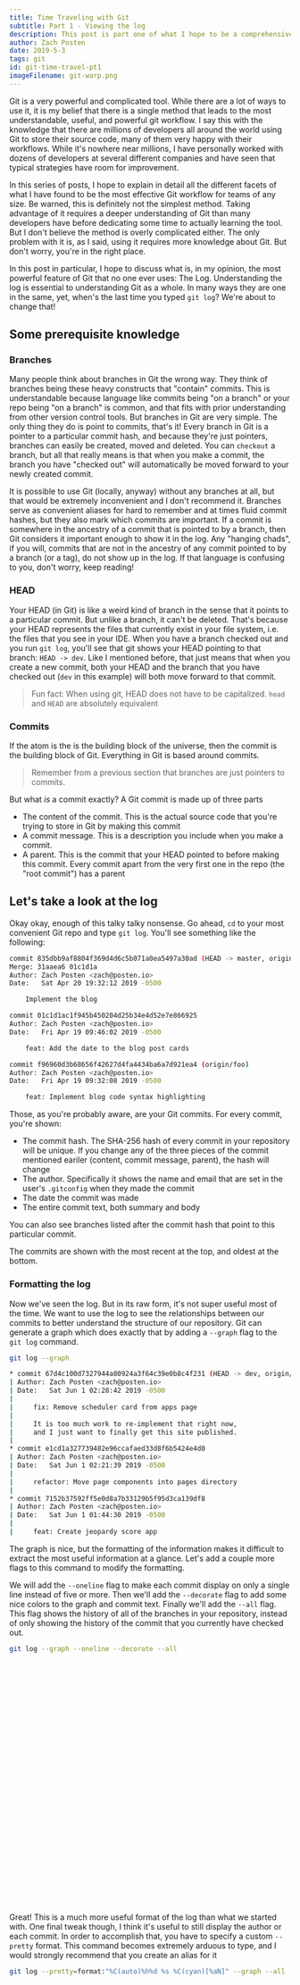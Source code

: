 ```yaml
---
title: Time Traveling with Git
subtitle: Part 1 - Viewing the log
description: This post is part one of what I hope to be a comprehensive explanation of the most effective git strategies and workflows
author: Zach Posten
date: 2019-5-3
tags: git
id: git-time-travel-pt1
imageFilename: git-warp.png
---
```


Git is a very powerful and complicated tool. While there are a lot of ways to use it, it is my belief that there is a single method that leads to the most understandable, useful, and powerful git workflow. I say this with the knowledge that there are millions of developers all around the world using Git to store their source code, many of them very happy with their workflows. While it's nowhere near millions, I have personally worked with dozens of developers at several different companies and have seen that typical strategies have room for improvement.

In this series of posts, I hope to explain in detail all the different facets of what I have found to be the most effective Git workflow for teams of any size. Be warned, this is definitely not the simplest method. Taking advantage of it requires a deeper understanding of Git than many developers have before dedicating some time to actually learning the tool. But I don't believe the method is overly complicated either. The only problem with it is, as I said, using it requires more knowledge about Git. But don't worry, you're in the right place.

In this post in particular, I hope to discuss what is, in my opinion, the most powerful feature of Git that no one ever uses: The Log. Understanding the log is essential to understanding Git as a whole. In many ways they are one in the same, yet, when's the last time you typed `git log`? We're about to change that!

## Some prerequisite knowledge

### Branches

Many people think about branches in Git the wrong way. They think of branches being these heavy constructs that "contain" commits. This is understandable because language like commits being "on a branch" or your repo being "on a branch" is common, and that fits with prior understanding from other version control tools. But branches in Git are very simple. The only thing they do is point to commits, that's it! Every branch in Git is a pointer to a particular commit hash, and because they're just pointers, branches can easily be created, moved and deleted. You can `checkout` a branch, but all that really means is that when you make a commit, the branch you have "checked out" will automatically be moved forward to your newly created commit.

It is possible to use Git (locally, anyway) without any branches at all, but that would be extremely inconvenient and I don't recommend it. Branches serve as convenient aliases for hard to remember and at times fluid commit hashes, but they also mark which commits are important. If a commit is somewhere in the ancestry of a commit that is pointed to by a branch, then Git considers it important enough to show it in the log. Any "hanging chads", if you will, commits that are not in the ancestry of any commit pointed to by a branch (or a tag), do not show up in the log. If that language is confusing to you, don't worry, keep reading!

### HEAD

Your HEAD (in Git) is like a weird kind of branch in the sense that it points to a particular commit. But unlike a branch, it can't be deleted. That's because your HEAD represents the files that currently exist in your file system, i.e. the files that you see in your IDE. When you have a branch checked out and you run `git log`, you'll see that git shows your HEAD pointing to that branch: `HEAD -> dev`. Like I mentioned before, that just means that when you create a new commit, both your HEAD and the branch that you have checked out (`dev` in this example) will both move forward to that commit.

> Fun fact: When using git, HEAD does not have to be capitalized. `head` and `HEAD` are absolutely equivalent

### Commits

If the atom is the is the building block of the universe, then the commit is the building block of Git. Everything in Git is based around commits.

> Remember from a previous section that branches are just pointers to commits.

But what _is_ a commit exactly? A Git commit is made up of three parts

- The content of the commit. This is the actual source code that you're trying to store in Git by making this commit
- A commit message. This is a description you include when you make a commit.
- A parent. This is the commit that your HEAD pointed to before making this commit. Every commit apart from the very first one in the repo (the "root commit") has a parent

## Let's take a look at the log

Okay okay, enough of this talky talky nonsense. Go ahead, `cd` to your most convenient Git repo and type `git log`. You'll see something like the following:

```bash
commit 835dbb9af8804f369d4d6c5b071a0ea5497a30ad (HEAD -> master, origin/master)
Merge: 31aaea6 01c1d1a
Author: Zach Posten <zach@posten.io>
Date:   Sat Apr 20 19:32:12 2019 -0500

    Implement the blog

commit 01c1d1ac1f945b450204d25b34e4d52e7e866925
Author: Zach Posten <zach@posten.io>
Date:   Fri Apr 19 09:46:02 2019 -0500

    feat: Add the date to the blog post cards

commit f96960d3b68656f42627d4fa4434ba6a7d921ea4 (origin/foo)
Author: Zach Posten <zach@posten.io>
Date:   Fri Apr 19 09:32:08 2019 -0500

    feat: Implement blog code syntax highlighting
```

Those, as you're probably aware, are your Git commits. For every commit, you're shown:

- The commit hash. The SHA-256 hash of every commit in your repository will be unique. If you change any of the three pieces of the commit mentioned eariler (content, commit message, parent), the hash will change
- The author. Specifically it shows the name and email that are set in the user's `.gitconfig` when they made the commit
- The date the commit was made
- The entire commit text, both summary and body

You can also see branches listed after the commit hash that point to this particular commit.

The commits are shown with the most recent at the top, and oldest at the bottom.

### Formatting the log

Now we've seen the log. But in its raw form, it's not super useful most of the time. We want to use the log to see the relationships between our commits to better understand the structure of our repository. Git can generate a graph which does exactly that by adding a `--graph` flag to the `git log` command.

```bash
git log --graph

* commit 67d4c100d7327944a80924a3f64c39e0b8c4f231 (HEAD -> dev, origin/dev)
| Author: Zach Posten <zach@posten.io>
| Date:   Sat Jun 1 02:28:42 2019 -0500
|
|     fix: Remove scheduler card from apps page
|
|     It is too much work to re-implement that right now,
|     and I just want to finally get this site published.
|
* commit e1cd1a327739482e96ccafaed33d8f6b5424e4d0
| Author: Zach Posten <zach@posten.io>
| Date:   Sat Jun 1 02:21:39 2019 -0500
|
|     refactor: Move page components into pages directory
|
* commit 7152b37592ff5e0d8a7b33129b5f95d3ca139df8
| Author: Zach Posten <zach@posten.io>
| Date:   Sat Jun 1 01:44:30 2019 -0500
|
|     feat: Create jeopardy score app
```

The graph is nice, but the formatting of the information makes it difficult to extract the most useful information at a glance. Let's add a couple more flags to this command to modify the formatting.

We will add the `--oneline` flag to make each commit display on only a single line instead of five or more. Then we'll add the `--decorate` flag to add some nice colors to the graph and commit text. Finally we'll add the `--all` flag. This flag shows the history of all of the branches in your repository, instead of only showing the history of the commit that you currently have checked out.

```bash
git log --graph --oneline --decorate --all
```

<div style="background-image: url('/static/images/blog/git-time-travel/git-log-screenshot.png');height: 400px;margin-bottom: 50px;background-size: contain; background-repeat: no-repeat;background-position: center;"></div>

Great! This is a much more useful format of the log than what we started with. One final tweak though, I think it's useful to still display the author or each commit. In order to accomplish that, you have to specify a custom `--pretty` format. This command becomes extremely arduous to type, and I would strongly recommend that you create an alias for it

```bash
git log --pretty=format:"%C(auto)%h%d %s %C(cyan)[%aN]" --graph --all
```

<div style="background-image: url('/static/images/blog/git-time-travel/git-ls-screenshot.png');height: 400px;margin-bottom: 50px;background-size: contain; background-repeat: no-repeat;background-position: center;"></div>

This is one of many git aliases that I use. You can find the all of them [here](https://gist.github.com/zposten/4960a81addfbcdc48abfe855fae0af43).

## Wrapping up

In this post, we've discussed some intermediate Git topics that are often misunderstood. Then we came up with a git alias to display a graph of the commits in your repository. This graph shows you the structure of your repository, and in future parts of this series, I will talk about what this graph should look like, and the techniques that are needed to structure commits in that fashion.
